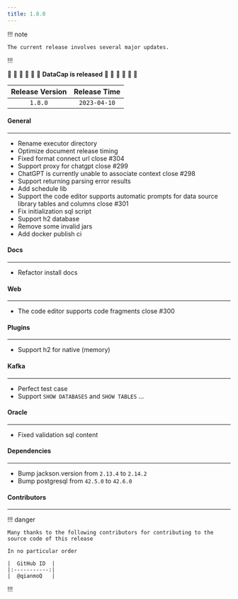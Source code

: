 ```yaml
---
title: 1.8.0
---
```


!!! note

    The current release involves several major updates.

!!!

:tada: :tada: :tada: :tada: :tada: :tada: **DataCap is released** :tada: :tada: :tada: :tada: :tada: :tada:

| Release Version | Release Time |
|:---------------:|:------------:|
|     `1.8.0`     | `2023-04-10` |

#### General

---

- Rename executor directory
- Optimize document release timing
- Fixed format connect url close #304
- Support proxy for chatgpt close #299
- ChatGPT is currently unable to associate context close #298
- Support returning parsing error results
- Add schedule lib
- Support the code editor supports automatic prompts for data source library tables and columns close #301
- Fix initialization sql script
- Support h2 database
- Remove some invalid jars
- Add docker publish ci

#### Docs

---

- Refactor install docs

#### Web

---

- The code editor supports code fragments close #300

#### Plugins

---

- Support h2 for native (memory)

#### Kafka

---

- Perfect test case
- Support `SHOW DATABASES` and `SHOW TABLES` ...

#### Oracle

---

- Fixed validation sql content

#### Dependencies

---

- Bump jackson.version from `2.13.4` to `2.14.2`
- Bump postgresql from `42.5.0` to `42.6.0`

#### Contributors

--- 

!!! danger

    Many thanks to the following contributors for contributing to the source code of this release

    In no particular order

    |  GitHub ID  |
    |:-----------:|
    |  @qianmoQ   |

!!!